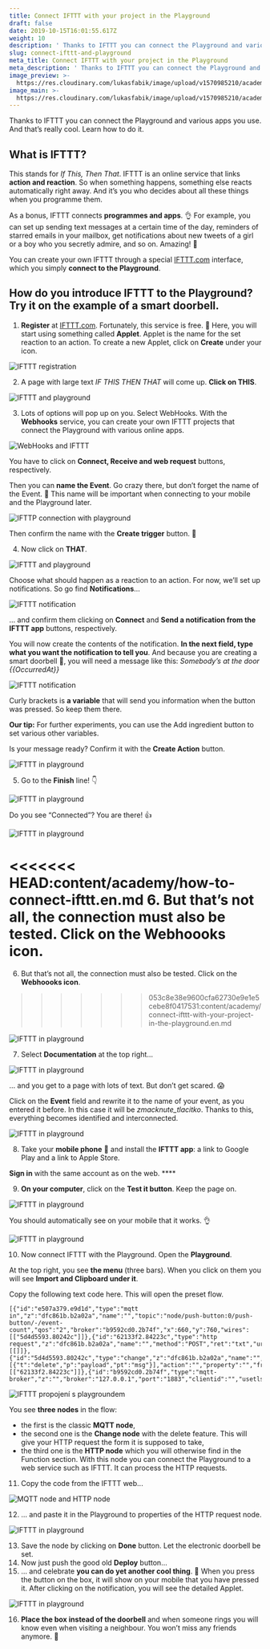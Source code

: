 ```yaml
---
title: Connect IFTTT with your project in the Playground
draft: false
date: 2019-10-15T16:01:55.617Z
weight: 10
description: ' Thanks to IFTTT you can connect the Playground and various apps you use. And that’s really cool. Learn how to do it.'
slug: connect-ifttt-and-playground
meta_title: Connect IFTTT with your project in the Playground
meta_description: ' Thanks to IFTTT you can connect the Playground and various apps you use. And that’s really cool. Learn how to do it.'
image_preview: >-
  https://res.cloudinary.com/lukasfabik/image/upload/v1570985210/academy/connect-ifttt-with-your-project-with-the-playground/image19.png
image_main: >-
  https://res.cloudinary.com/lukasfabik/image/upload/v1570985210/academy/connect-ifttt-with-your-project-with-the-playground/image19.png
---
```

Thanks to IFTTT you can connect the Playground and various apps you use. And that’s really cool. Learn how to do it.

## What is IFTTT?

This stands for _If This, Then That_. IFTTT is an online service that links **action and reaction**. So when something happens, something else reacts automatically right away. And it’s you who decides about all these things when you programme them.

As a bonus, IFTTT connects **programmes and apps**. 👌 For example, you can set up sending text messages at a certain time of the day, reminders of starred emails in your mailbox, get notifications about new tweets of a girl or a boy who you secretly admire, and so on. Amazing! 🤡

You can create your own IFTTT through a special [IFTTT.com](https://ifttt.com/) interface, which you simply **connect to the Playground**.

## How do you introduce IFTTT to the Playground? Try it on the example of a smart doorbell.

1. **Register** at [IFTTT.com](https://ifttt.com/). Fortunately, this service is free. 🤑 Here, you will start using something called **Applet**. Applet is the name for the set reaction to an action. To create a new Applet, click on **Create** under your icon.

![IFTTT registration](https://res.cloudinary.com/lukasfabik/image/upload/v1570985210/academy/connect-ifttt-with-your-project-with-the-playground/image18.png)

2. A page with large text _IF THIS THEN THAT_ will come up. **Click on THIS**.

![IFTTT and playground](https://res.cloudinary.com/lukasfabik/image/upload/v1570985207/academy/connect-ifttt-with-your-project-with-the-playground/image13.png)

3. Lots of options will pop up on you. Select WebHooks. With the **Webhooks** service, you can create your own IFTTT projects that connect the Playground with various online apps.

![WebHooks and IFTTT](https://res.cloudinary.com/lukasfabik/image/upload/v1570985204/academy/connect-ifttt-with-your-project-with-the-playground/image1.png)

You have to click on **Connect, Receive and web request** buttons, respectively.

Then you can **name the Event**. Go crazy there, but don’t forget the name of the Event.  👀 This name will be important when connecting to your mobile and the Playground later.

![IFTTP connection with playground](https://res.cloudinary.com/lukasfabik/image/upload/v1570985205/academy/connect-ifttt-with-your-project-with-the-playground/image7.png)

Then confirm the name with the **Create trigger** button. 🙌

4. Now click on **THAT**.

![IFTTT and playground](https://res.cloudinary.com/lukasfabik/image/upload/v1570985207/academy/connect-ifttt-with-your-project-with-the-playground/image13.png)

Choose what should happen as a reaction to an action. For now, we’ll set up notifications. So go find **Notifications**…

![IFTTT notification](https://res.cloudinary.com/lukasfabik/image/upload/v1570985204/academy/connect-ifttt-with-your-project-with-the-playground/image6.png)

… and confirm them clicking on **Connect** and **Send a notification from the IFTTT app** buttons, respectively.

You will now create the contents of the notification. **In the next field, type what you want the notification to tell you**. And because you are creating a smart doorbell 🔔, you will need a message like this:
_Somebody’s at the door {{OccurredAt}}_

![IFTTT notification](https://res.cloudinary.com/lukasfabik/image/upload/v1570985209/academy/connect-ifttt-with-your-project-with-the-playground/image15.png)

Curly brackets is **a variable** that will send you information when the button was pressed. So keep them there.

**Our tip:** For further experiments, you can use the Add ingredient button to set various other variables.

Is your message ready? Confirm it with the **Create Action** button.

![IFTTT in playground](https://res.cloudinary.com/lukasfabik/image/upload/v1570985209/academy/connect-ifttt-with-your-project-with-the-playground/image9.png)

5. Go to the **Finish** line! 👇

![IFTTT in playground](https://res.cloudinary.com/lukasfabik/image/upload/v1570985210/academy/connect-ifttt-with-your-project-with-the-playground/image19.png)

Do you see “Connected”? You are there! 👍

![IFTTT in playground](https://res.cloudinary.com/lukasfabik/image/upload/v1570985207/academy/connect-ifttt-with-your-project-with-the-playground/image12.png)

<<<<<<< HEAD:content/academy/how-to-connect-ifttt.en.md
6.  But that’s not all, the connection must also be tested. Click on the **Webhoooks icon**.
=======
6. But that’s not all, the connection must also be tested. Click on the **Webhoooks icon**. 
>>>>>>> 053c8e38e9600cfa62730e9e1e5cebe8f0417531:content/academy/connect-ifttt-with-your-project-in-the-playground.en.md

![IFTTT in playground](https://res.cloudinary.com/lukasfabik/image/upload/v1570985209/academy/connect-ifttt-with-your-project-with-the-playground/image16.png)

7. Select **Documentation** at the top right…

![IFTTT in playground](https://res.cloudinary.com/lukasfabik/image/upload/v1570985208/academy/connect-ifttt-with-your-project-with-the-playground/image14.png)

… and you get to a page with lots of text. But don’t get scared. 😱

Click on the **Event** field and rewrite it to the name of your event, as you entered it before. In this case it will be _zmacknute_tlacitko_. Thanks to this, everything becomes identified and interconnected.

![IFTTT in playground](https://res.cloudinary.com/lukasfabik/image/upload/v1570985209/academy/connect-ifttt-with-your-project-with-the-playground/image17.png)

8. Take your **mobile phone** 📱 and install the **IFTTT app**: a link to Google Play and a link to Apple Store.

**Sign in** with the same account as on the web. \*\*\*\*

9. **On your computer**, click on the **Test it button**. Keep the page on.

![IFTTT in playground](https://res.cloudinary.com/lukasfabik/image/upload/v1570985209/academy/connect-ifttt-with-your-project-with-the-playground/image11.png)

You should automatically see on your mobile that it works. 👌

![IFTTT in playground](https://res.cloudinary.com/lukasfabik/image/upload/v1570985203/academy/connect-ifttt-with-your-project-with-the-playground/image3.png)

10. Now connect IFTTT with the Playground. Open the **Playground**.

At the top right, you see **the menu** (three bars). When you click on them you will see **Import and Clipboard under it**.

Copy the following text code here. This will open the preset flow.

```
[{"id":"e507a379.e9d1d","type":"mqtt in","z":"dfc861b.b2a02a","name":"","topic":"node/push-button:0/push-button/-/event-count","qos":"2","broker":"b9592cd0.2b74f","x":660,"y":760,"wires":[["5d4d5593.80242c"]]},{"id":"62133f2.84223c","type":"http request","z":"dfc861b.b2a02a","name":"","method":"POST","ret":"txt","url":"","tls":"","x":1010,"y":760,"wires":[[]]},{"id":"5d4d5593.80242c","type":"change","z":"dfc861b.b2a02a","name":"","rules":[{"t":"delete","p":"payload","pt":"msg"}],"action":"","property":"","from":"","to":"","reg":false,"x":890,"y":860,"wires":[["62133f2.84223c"]]},{"id":"b9592cd0.2b74f","type":"mqtt-broker","z":"","broker":"127.0.0.1","port":"1883","clientid":"","usetls":false,"compatmode":true,"keepalive":"60","cleansession":true,"willTopic":"","willQos":"0","willPayload":"","birthTopic":"","birthQos":"0","birthPayload":""}]
```

![IFTTT propojení s playgroundem](https://res.cloudinary.com/lukasfabik/image/upload/v1570985205/academy/connect-ifttt-with-your-project-with-the-playground/image2.png)

You see **three nodes** in the flow:

* the first is the classic **MQTT node**,
* the second one is the **Change node** with the delete feature. This will give your HTTP request the form it is supposed to take,
* the third one is the **HTTP node** which you will otherwise find in the Function section. With this node you can connect the Playground to a web service such as IFTTT. It can process the HTTP requests.

11. Copy the code from the IFTTT web...

![MQTT node and HTTP node](https://res.cloudinary.com/lukasfabik/image/upload/v1570985207/academy/connect-ifttt-with-your-project-with-the-playground/image8.png)

12. … and paste it in the Playground to properties of the HTTP request node.

![IFTTT in playground](https://res.cloudinary.com/lukasfabik/image/upload/v1570985207/academy/connect-ifttt-with-your-project-with-the-playground/image10.png)

13. Save the node by clicking on **Done** button. Let the electronic doorbell be set.
14. Now just push the good old **Deploy** button...
15. … and celebrate **you can do yet another cool thing**. 👏 When you press the button on the box, it will show on your mobile that you have pressed it. After clicking on the notification, you will see the detailed Applet.

![IFTTT in playground](https://res.cloudinary.com/lukasfabik/image/upload/v1570985206/academy/connect-ifttt-with-your-project-with-the-playground/image4.png)

16. **Place the box instead of the doorbell** and when someone rings you will know even when visiting a neighbour. You won’t miss any friends anymore. **👋**
